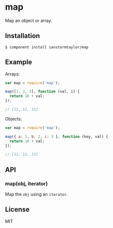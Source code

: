 # map

  Map an object or array.

## Installation

    $ component install ianstormtaylor/map

## Example

Arrays:

```js
var map = require('map');

map([1, 2, 3], function (val, i) {
  return 10 + val;
});

// [11, 12, 13]
```

Objects:

```js
var map = require('map');

map({ a: 1, b: 2, c: 3 }, function (key, val) {
  return 10 + val;
});

// [11, 12, 13]
```

## API

### map(obj, iterator)
  Map the `obj` using an `iterator`.

## License

  MIT
